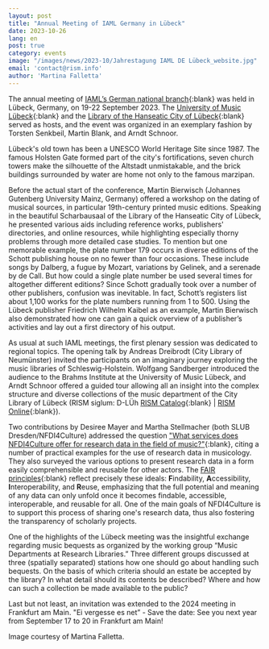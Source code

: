 ```yaml
---
layout: post
title: "Annual Meeting of IAML Germany in Lübeck"
date: 2023-10-26
lang: en
post: true
category: events
image: "/images/news/2023-10/Jahrestagung IAML DE Lübeck_website.jpg"
email: 'contact@rism.info'
author: 'Martina Falletta'
---
```


The annual meeting of [IAML’s German national branch](https://iaml-deutschland.info/){:blank} was held in Lübeck, Germany, on 19-22 September 2023. The [University of Music Lübeck](https://www.mh-luebeck.de/en/home/){:blank} and the [Library of the Hanseatic City of Lübeck](https://www.luebeck.de/de/stadtleben/kultur/stadtbibliothek/bibliotheken/zentralbibliothek.html){:blank} served as hosts, and the event was organized in an exemplary fashion by Torsten Senkbeil, Martin Blank, and Arndt Schnoor. 

Lübeck's old town has been a UNESCO World Heritage Site since 1987. The famous Holsten Gate formed part of the city's fortifications, seven church towers make the silhouette of the Altstadt unmistakable, and the brick buildings surrounded by water are home not only to the famous marzipan.

Before the actual start of the conference, Martin Bierwisch (Johannes Gutenberg University Mainz, Germany) offered a workshop on the dating of musical sources, in particular 19th-century printed music editions. Speaking in the beautiful Scharbausaal of the Library of the Hanseatic City of Lübeck, he presented various aids including reference works, publishers' directories, and online resources, while highlighting especially thorny problems through more detailed case studies. To mention but one memorable example, the plate number 179 occurs in diverse editions of the Schott publishing house on no fewer than four occasions. These include songs by Dalberg, a fugue by Mozart, variations by Gelinek, and a serenade by de Call. But how could a single plate number be used several times for altogether different editions? Since Schott gradually took over a number of other publishers, confusion was inevitable. In fact, Schott’s registers list about 1,100 works for the plate numbers running from 1 to 500.
Using the Lübeck publisher Friedrich Wilhelm Kaibel as an example, Martin Bierwisch also demonstrated how one can gain a quick overview of a publisher’s activities and lay out a first directory of his output.

As usual at such IAML meetings, the first plenary session was dedicated to regional topics. The opening talk by Andreas Dreibrodt (City Library of Neumünster) invited the participants on an imaginary journey exploring the music libraries of Schleswig-Holstein. Wolfgang Sandberger introduced the audience to the Brahms Institute at the University of Music Lübeck, and Arndt Schnoor offered a guided tour allowing all an insight into the complex structure and diverse collections of the music department of the City Library of Lübeck (RISM siglum: D-LÜh [RISM Catalog](https://opac.rism.info/search?View=rism&siglum=D-LÜh){:blank} \| [RISM Online](https://rism.online/institutions/30000877){:blank}).

Two contributions by Desiree Mayer and Martha Stellmacher (both SLUB Dresden/NFDI4Culture) addressed the question ["What services does NFDI4Culture offer for research data in the field of music?"](https://iaml-deutschland.info/wp-content/uploads/2023/10/2023-09-21_Vortrag2_NFDI4C_Musikwissenschaft_IAMLDE_Forschungsdaten_konkret.pdf){:blank}, citing a number of practical examples for the use of research data in musicology. They also surveyed the various options to present research data in a form easily comprehensible and reusable for other actors. The [FAIR principles](https://www.go-fair.org/fair-principles/){:blank} reflect precisely these ideals: **F**indability, **A**ccessibility, **I**nteroperability, and **R**euse, emphasizing that the full potential and meaning of any data can only unfold once it becomes findable, accessible, interoperable, and reusable for all. One of the main goals of NFDI4Culture is to support this process of sharing one's research data, thus also fostering the transparency of scholarly projects.

One of the highlights of the Lübeck meeting was the insightful exchange regarding music bequests as organized by the working group “Music Departments at Research Libraries.” Three different groups discussed at three (spatially separated) stations how one should go about handling such bequests. On the basis of which criteria should an estate be accepted by the library? In what detail should its contents be described? Where and how can such a collection be made available to the public?

Last but not least, an invitation was extended to the 2024 meeting in Frankfurt am Main. "Ei vergesse es net” - Save the date: See you next year from September 17 to 20 in Frankfurt am Main!

Image courtesy of Martina Falletta.
